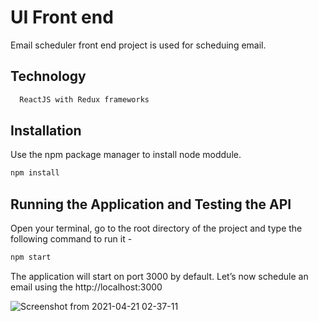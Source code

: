 # UI Front end

Email scheduler front end project is used for scheduing email.

## Technology

```bash
  ReactJS with Redux frameworks
```


## Installation
Use the npm package manager to install node moddule.

```bash
npm install
```

## Running the Application and Testing the API
Open your terminal, go to the root directory of the project and type the following command to run it -

```bash
npm start 
```

The application will start on port 3000 by default. Let’s now schedule an email using the http://localhost:3000

![Screenshot from 2021-04-21 02-37-11](https://user-images.githubusercontent.com/65469737/115476442-88b86e80-a24a-11eb-8762-8ddc688e3ea8.png)
